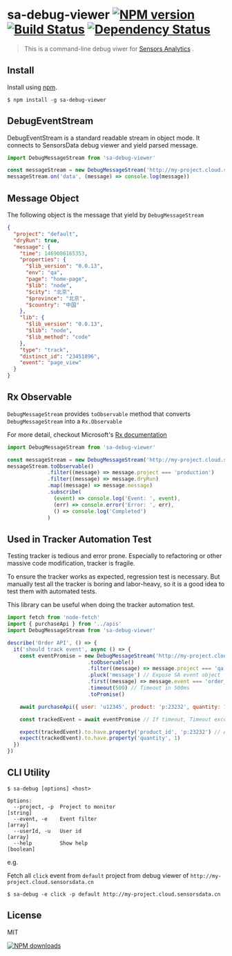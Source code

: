 sa-debug-viewer [![NPM version][npm-image]][npm-url] [![Build Status][ci-image]][ci-url] [![Dependency Status][depstat-image]][depstat-url]
==============================

> This is a command-line debug viwer for [Sensors Analytics] .

## Install

Install using [npm][npm-url].

```
$ npm install -g sa-debug-viewer
```

## DebugEventStream

DebugEventStream is a standard readable stream in object mode.
It connects to SensorsData debug viewer and yield parsed message.

```js
import DebugMessageStream from 'sa-debug-viewer'

const messageStream = new DebugMessageStream('http://my-project.cloud.sensorsdata.cn')
messageStream.on('data', (message) => console.log(message))
```

## Message Object

The following object is the message that yield by `DebugMessageStream`

```json
{
  "project": "default",
  "dryRun": true,
  "message": {
    "time": 1469086165353,
    "properties": {      
      "$lib_version": "0.0.13",
      "env": "qa",
      "page": "home-page",
      "$lib": "node",
      "$city": "北京",
      "$province": "北京",
      "$country": "中国"
    },
    "lib": {
      "$lib_version": "0.0.13",
      "$lib": "node",
      "$lib_method": "code"
    },
    "type": "track",
    "distinct_id": "23451896",
    "event": "page_view"
  }
}
```

## Rx Observable

`DebugMessageStream` provides `toObservable` method that converts `DebugMessageStream` into a `Rx.Observable`

For more detail, checkout Microsoft's [Rx documentation]

```js
import DebugMessageStream from 'sa-debug-viewer'

const messageStream = new DebugMessageStream('http://my-project.cloud.sensorsdata.cn')
messageStream.toObservable()
             .filter((message) => message.project === 'production')
             .filter((message) => message.dryRun)
             .map((message) => message.message)
             .subscribe(
               (event) => console.log('Event: ', event),
               (err) => console.error('Error: ', err),
               () => console.log('Completed')
             )
```

## Used in Tracker Automation Test

Testing tracker is tedious and error prone. Especially to refactoring or other massive code modification, tracker is fragile.

To ensure the tracker works as expected, regression test is necessary. But manually test all the tracker is boring and labor-heavy, so it is a good idea to test them with automated tests.

This library can be useful when doing the tracker automation test.

```js
import fetch from 'node-fetch'
import { purchaseApi } from '../apis'
import DebugMessageStream from 'sa-debug-viewer'

describe('Order API', () => {
  it('should track event', async () => {
    const eventPromise = new DebugMessageStream('http://my-project.cloud.sensorsdata.cn')
                          .toObservable()
                          .filter((message) => message.project === 'qa') // Filter message from QA environment
                          .pluck('message') // Expose SA event object
                          .first((message) => message.event === 'order_created' && message.distinct_id === 'u:12345')
                          .timeout(500) // Timeout in 500ms
                          .toPromise()

    await purchaseApi({ user: 'u12345', product: 'p:23232', quantity: 1 }) // Invoke API to trigger remote server

    const trackedEvent = await eventPromise // If timeout, Timeout exception will be thrown here

    expect(trackedEvent).to.have.property('product_id', 'p:23232') // Assert event custom property
    expect(trackedEvent).to.have.property('quantity', 1)
  })
})


```

## CLI Utility

```
$ sa-debug [options] <host>

Options:
  --project, -p  Project to monitor                                     [string]
  --event, -e    Event filter                                            [array]
  --userId, -u   User id                                                 [array]
  --help         Show help                                             [boolean]
```
e.g.

Fetch all `click` event from `default` project from  debug viewer of `http://my-project.cloud.sensorsdata.cn`

```
$ sa-debug -e click -p default http://my-project.cloud.sensorsdata.cn
```

## License
MIT

[![NPM downloads][npm-downloads]][npm-url]

[homepage]: https://github.com/timnew/sa-debug-viewer

[npm-url]: https://npmjs.org/package/sa-debug-viewer
[npm-image]: http://img.shields.io/npm/v/sa-debug-viewer.svg?style=flat
[npm-downloads]: http://img.shields.io/npm/dm/sa-debug-viewer.svg?style=flat

[ci-url]: https://travis-ci.org/timnew/sa-debug-viewer/
[ci-image]: https://img.shields.io/travis/timnew/sa-debug-viewer.svg?style=flat

[depstat-url]: https://gemnasium.com/timnew/sa-debug-viewer
[depstat-image]: http://img.shields.io/gemnasium/timnew/sa-debug-viewer.svg?style=flat

[Sensors Analytics]: http://sensorsdata.cn/
[RxJS]: https://github.com/Reactive-Extensions/RxJS
[Rx documentation]: https://github.com/Reactive-Extensions/RxJS/tree/master/doc
